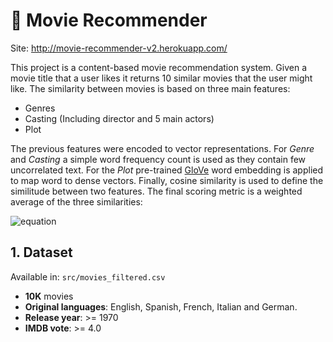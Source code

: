 # :movie_camera: Movie Recommender 

Site: http://movie-recommender-v2.herokuapp.com/

This project is a content-based movie recommendation system. Given a movie title that a user likes it returns 10 similar movies that the user might like. The similarity between movies is based on three main features:

- Genres
- Casting (Including director and 5 main actors)
- Plot 

The previous features were encoded to vector representations. For *Genre* and *Casting* a simple word frequency count is used as they contain few uncorrelated text. For the *Plot* pre-trained [GloVe](https://link-url-here.org) word embedding is applied to map word to dense vectors. Finally, cosine similarity is used to define the similitude between two features. The final scoring metric is a weighted average of the three similarities:

![equation](https://latex.codecogs.com/svg.image?s&space;=&space;\alpha&space;s_g&space;&plus;&space;\beta&space;s_c&space;&plus;&space;\gamma&space;s_p)

## 1. Dataset
Available in: `src/movies_filtered.csv`

- **10K** movies 
- **Original languages**: English, Spanish, French, Italian and German.
- **Release year**: >= 1970
- **IMDB vote**: >= 4.0




